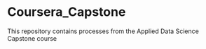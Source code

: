 # Coursera_Capstone
This repository contains processes from the Applied Data Science Capstone course

